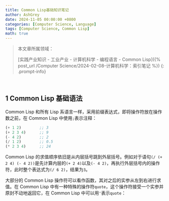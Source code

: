 ```yaml
---
title: Common Lisp基础知识笔记
author: AshGrey
date: 2024-11-05 00:00:00 +0800
categories: [Computer Science, Language]
tags: [Computer Science, Common Lisp]
math: true
---
```


> 本文章所属领域：
>
> [实践产业知识 - 工业产业 - 计算机科学 - 编程语言 - Common Lisp]({% post_url /Computer Science/2024-02-08-计算机科学：索引笔记 %})
{: .prompt-info}

<br>

## 1 Common Lisp 基础语法

Common Lisp 和所有 Lisp 系语言一样，采用前缀表达式，即将操作符放在操作数之前，在 Common Lisp 中使用`;`表示注释：

``` cl
(+ 1 2)        ;; 3
(+ 2 3 4)      ;; 9
(- 4 2)        ;; 2
(/ 1 2)        ;; 0.5
(* 2 3 4)      ;; 24
```

Common Lisp 的求值顺序依旧是从内层括号跳到外层括号。例如对于语句`(/ (+ 2 4) (- 4 2))`是先计算内层的`(+ 2 4)`以及`(- 4 2)`，再执行外层括号内的操作符，此时整个表达式为`(/ 6 2)`，结果为`3`。

大部分的 Common Lisp 操作符可以看作函数，其对之后的实参从左到右进行求值。在 Common Lisp 中有一种特殊的操作符`quote`，这个操作符接受一个实参并原封不动地返回它，在 Common Lisp 中可以用`'`表示`quote`：

``` cl

```